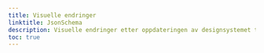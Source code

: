 ```yaml
---
title: Visuelle endringer
linktitle: JsonSchema
description: Visuelle endringer etter oppdateringen av designsystemet til v1.0.0
toc: true
---
```


# 